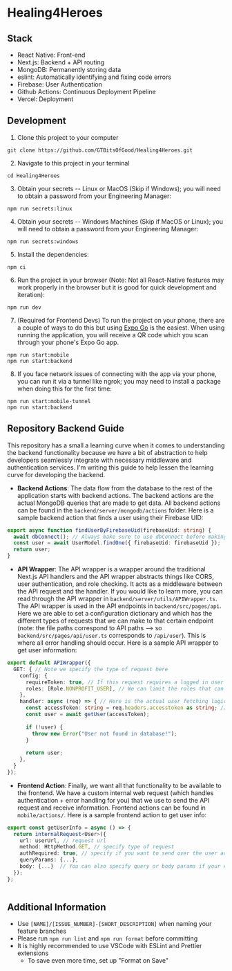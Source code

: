 # Healing4Heroes
 
## Stack
 
- React Native: Front-end
- Next.js: Backend + API routing
- MongoDB: Permanently storing data
- eslint: Automatically identifying and fixing code errors
- Firebase: User Authentication
- Github Actions: Continuous Deployment Pipeline
- Vercel: Deployment
 
## Development
 
1. Clone this project to your computer
```
git clone https://github.com/GTBitsOfGood/Healing4Heroes.git
```
2. Navigate to this project in your terminal
```
cd Healing4Heroes
```
3. Obtain your secrets -- Linux or MacOS (Skip if Windows); you will need to obtain a password from your Engineering Manager:
```
npm run secrets:linux
```
4. Obtain your secrets -- Windows Machines (Skip if MacOS or Linux); you will need to obtain a password from your Engineering Manager:
```
npm run secrets:windows
```
5. Install the dependencies:
```
npm ci
```
6. Run the project in your browser (Note: Not all React-Native features may work properly in the browser but it is good for quick development and iteration):
```
npm run dev
```
7. (Required for Frontend Devs) To run the project on your phone, there are a couple of ways to do this but using [Expo Go](https://expo.dev/client) is the easiest. When using running the application, you will receive a QR code which you scan through your phone's Expo Go app.
```
npm run start:mobile
npm run start:backend
```
8. If you face network issues of connecting with the app via your phone, you can run it via a tunnel like ngrok; you may need to install a package when doing this for the first time:
```
npm run start:mobile-tunnel
npm run start:backend
```
 
## Repository Backend Guide
This repository has a small a learning curve when it comes to understanding the backend functionality because we have a bit of abstraction to help developers seamlessly integrate with necessary middleware and authentication services. I'm writing this guide to help lessen the learning curve for developing the backend.
 
- **Backend Actions**:
The data flow from the database to the rest of the application starts with backend actions. The backend actions are the actual MongoDB queries that are made to get data. All backend actions can be found in the `backend/server/mongodb/actions` folder. Here is a sample backend action that finds a user using their Firebase UID:
```typescript
export async function findUserByFirebaseUid(firebaseUid: string) {
  await dbConnect(); // Always make sure to use dbConnect before making a Mongo query!
  const user = await UserModel.findOne({ firebaseUid: firebaseUid });
  return user;
}
```
- **API Wrapper**:
The API wrapper is a wrapper around the traditional Next.js API handlers and the API wrapper abstracts things like CORS, user authentication, and role checking. It acts as a middleware between the API request and the handler. If you would like to learn more, you can read through the API wrapper in `backend/server/utils/APIWrapper.ts`. The API wrapper is used in the API endpoints in `backend/src/pages/api`. Here we are able to set a configuration dictionary and which has the different types of requests that we can make to that certain endpoint (note: the file paths correspond to API paths --> so `backend/src/pages/api/user.ts` corresponds to `/api/user`). This is where all error handling should occur. Here is a sample API wrapper to get user information:
 
```typescript
export default APIWrapper({
  GET: { // Note we specify the type of request here
    config: {
      requireToken: true, // If this request requires a logged in user then we set this to true
      roles: [Role.NONPROFIT_USER], // We can limit the roles that can access this endpoint
    },
    handler: async (req) => { // Here is the actual user fetching logic
      const accessToken: string = req.headers.accesstoken as string; // access token is available as req.headers.accesstoken
      const user = await getUser(accessToken);
 
      if (!user) {
        throw new Error("User not found in database!");
      }
 
      return user;
    },
  }
});
```
- **Frontend Action**:
Finally, we want all that functionality to be available to the frontend. We have a custom internal web request (which handles authentication + error handling for you) that we use to send the API request and receive information. Frontend actions can be found in `mobile/actions/`. Here is a sample frontend action to get user info:
```typescript
export const getUserInfo = async () => {
  return internalRequest<User>({
    url: userUrl, // request url
    method: HttpMethod.GET, // specify type of request
    authRequired: true, // specify if you want to send over the user access token
    queryParams: {...},
    body: {...}  // You can also specify query or body params if your endpoint needs it
  });
};
 
```
## Additional Information
 
- Use `[NAME]/[ISSUE_NUMBER]-[SHORT_DESCRIPTION]` when naming your feature branches
- Please run `npm run lint` and `npm run format` before committing
- It is highly recommended to use VSCode with ESLint and Prettier extensions
  - To save even more time, set up "Format on Save"